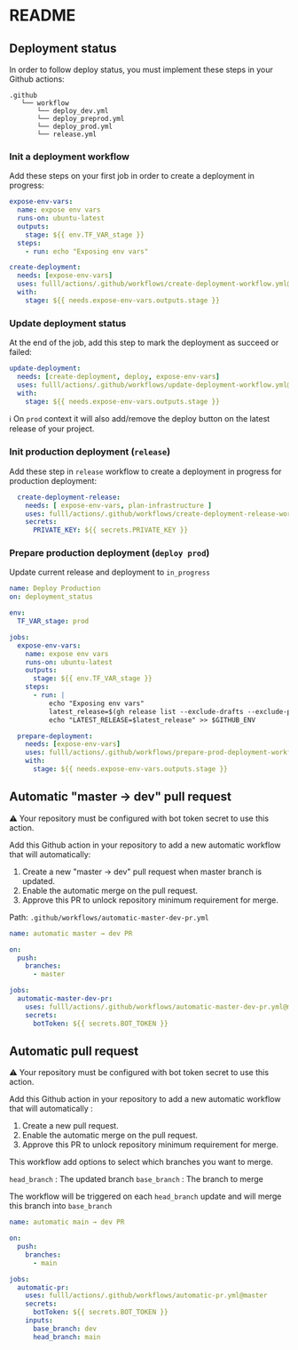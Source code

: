 # README

## Deployment status

In order to follow deploy status, you must implement these steps in your Github actions:

```
.github
   └── workflow
       └── deploy_dev.yml
       └── deploy_preprod.yml
       └── deploy_prod.yml
       └── release.yml
```

### Init a deployment workflow

Add these steps on your first job in order to create a deployment in progress:

```yaml
expose-env-vars:
  name: expose env vars
  runs-on: ubuntu-latest
  outputs:
    stage: ${{ env.TF_VAR_stage }}
  steps:
    - run: echo "Exposing env vars"

create-deployment:
  needs: [expose-env-vars]
  uses: fulll/actions/.github/workflows/create-deployment-workflow.yml@master
  with:
    stage: ${{ needs.expose-env-vars.outputs.stage }}
```

### Update deployment status

At the end of the job, add this step to mark the deployment as succeed or failed:

```yaml
update-deployment:
  needs: [create-deployment, deploy, expose-env-vars]
  uses: fulll/actions/.github/workflows/update-deployment-workflow.yml@master
  with:
    stage: ${{ needs.expose-env-vars.outputs.stage }}
```

:information_source: On `prod` context it will also add/remove the deploy button on the latest release of your project.

### Init production deployment (`release`)

Add these step in `release` workflow to create a deployment in progress for production deployment:

```yaml
  create-deployment-release:
    needs: [ expose-env-vars, plan-infrastructure ]
    uses: fulll/actions/.github/workflows/create-deployment-release-workflow.yml@master
    secrets:
      PRIVATE_KEY: ${{ secrets.PRIVATE_KEY }}
```

### Prepare production deployment (`deploy prod`)

Update current release and deployment to `in_progress`

```yaml
name: Deploy Production
on: deployment_status

env:
  TF_VAR_stage: prod

jobs:
  expose-env-vars:
    name: expose env vars
    runs-on: ubuntu-latest
    outputs:
      stage: ${{ env.TF_VAR_stage }}
    steps:
      - run: |
          echo "Exposing env vars"
          latest_release=$(gh release list --exclude-drafts --exclude-pre-releases -L 1 -R '$GITHUB_REPOSITORY' | cut -f 3)
          echo "LATEST_RELEASE=$latest_release" >> $GITHUB_ENV

  prepare-deployment:
    needs: [expose-env-vars]
    uses: fulll/actions/.github/workflows/prepare-prod-deployment-workflow.yml@master
    with:
      stage: ${{ needs.expose-env-vars.outputs.stage }}
```

## Automatic "master → dev" pull request

:warning: Your repository must be configured with bot token secret to use this action.

Add this Github action in your repository to add a new automatic workflow that will automatically:

1. Create a new "master → dev" pull request when master branch is updated.
2. Enable the automatic merge on the pull request.
3. Approve this PR to unlock repository minimum requirement for merge.

Path: `.github/workflows/automatic-master-dev-pr.yml`

```yaml
name: automatic master → dev PR

on:
  push:
    branches:
      - master

jobs:
  automatic-master-dev-pr:
    uses: fulll/actions/.github/workflows/automatic-master-dev-pr.yml@master
    secrets:
      botToken: ${{ secrets.BOT_TOKEN }}
```

## Automatic pull request

:warning: Your repository must be configured with bot token secret to use this action.

Add this Github action in your repository to add a new automatic workflow that will automatically :

1. Create a new pull request.
2. Enable the automatic merge on the pull request.
3. Approve this PR to unlock repository minimum requirement for merge.

This workflow add options to select which branches you want to merge.

`head_branch` : The updated branch
`base_branch` : The branch to merge

The workflow will be triggered on each `head_branch` update and will merge this branch into `base_branch`

```yml
name: automatic main → dev PR

on:
  push:
    branches:
      - main

jobs:
  automatic-pr:
    uses: fulll/actions/.github/workflows/automatic-pr.yml@master
    secrets:
      botToken: ${{ secrets.BOT_TOKEN }}
    inputs:
      base_branch: dev
      head_branch: main
```
